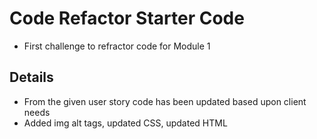 # Code Refactor Starter Code

- First challenge to refractor code for Module 1

## Details

- From the given user story code has been updated based upon client needs
- Added img alt tags, updated CSS, updated HTML
